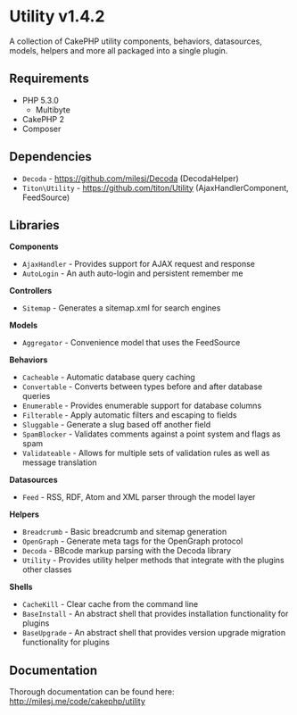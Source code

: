 # Utility v1.4.2 #

A collection of CakePHP utility components, behaviors, datasources, models, helpers and more all packaged into a single plugin.

## Requirements ##

* PHP 5.3.0
	* Multibyte
* CakePHP 2
* Composer

## Dependencies ##

* `Decoda` - https://github.com/milesj/Decoda (DecodaHelper)
* `Titon\Utility` - https://github.com/titon/Utility (AjaxHandlerComponent, FeedSource)

## Libraries ##

**Components**
* `AjaxHandler` - Provides support for AJAX request and response
* `AutoLogin` - An auth auto-login and persistent remember me

**Controllers**
* `Sitemap` - Generates a sitemap.xml for search engines

**Models**
* `Aggregator` - Convenience model that uses the FeedSource

**Behaviors**
* `Cacheable` - Automatic database query caching
* `Convertable` - Converts between types before and after database queries
* `Enumerable` - Provides enumerable support for database columns
* `Filterable` - Apply automatic filters and escaping to fields
* `Sluggable` - Generate a slug based off another field
* `SpamBlocker` - Validates comments against a point system and flags as spam
* `Validateable` - Allows for multiple sets of validation rules as well as message translation

**Datasources**
* `Feed` - RSS, RDF, Atom and XML parser through the model layer

**Helpers**
* `Breadcrumb` - Basic breadcrumb and sitemap generation
* `OpenGraph` - Generate meta tags for the OpenGraph protocol
* `Decoda` - BBcode markup parsing with the Decoda library
* `Utility` - Provides utility helper methods that integrate with the plugins other classes

**Shells**
* `CacheKill` - Clear cache from the command line
* `BaseInstall` - An abstract shell that provides installation functionality for plugins
* `BaseUpgrade` - An abstract shell that provides version upgrade migration functionality for plugins

## Documentation ##

Thorough documentation can be found here: http://milesj.me/code/cakephp/utility